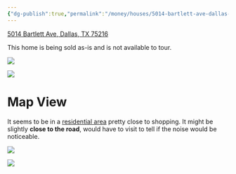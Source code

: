 ```yaml
---
{"dg-publish":true,"permalink":"/money/houses/5014-bartlett-ave-dallas-tx-75216/","tags":["homes2023"],"created":"Jun 29, 2023, 7:49 PM","updated":""}
---
```



[5014 Bartlett Ave, Dallas, TX 75216](https://www.zillow.com/homedetails/5014-Bartlett-Ave-Dallas-TX-75216/26725174_zpid/)

This home is being sold as-is and is not available to tour.

![](https://i.imgur.com/P8nSd3W.png)

![](https://photos.zillowstatic.com/fp/52b53cc44fe45545a58c46997cec2754-cc_ft_1536.webp)

# Map View

It seems to be in a [residential area](https://www.google.com/maps/place/5014+Bartlett+Ave,+Dallas,+TX+75216/@32.6868333,-96.7933622,1430m/data=!3m1!1e3!4m6!3m5!1s0x864e97a750d0ad8b:0x25446c5dfbfd8026!8m2!3d32.6862657!4d-96.7918751!16s%2Fg%2F11lqd7_lbw?entry=ttu) pretty close to shopping. It might be slightly **close to the road**, would have to visit to tell if the noise would be noticeable.

![](https://i.imgur.com/QUM36h9.png)


![](https://i.imgur.com/dDuDyNZ.png)
